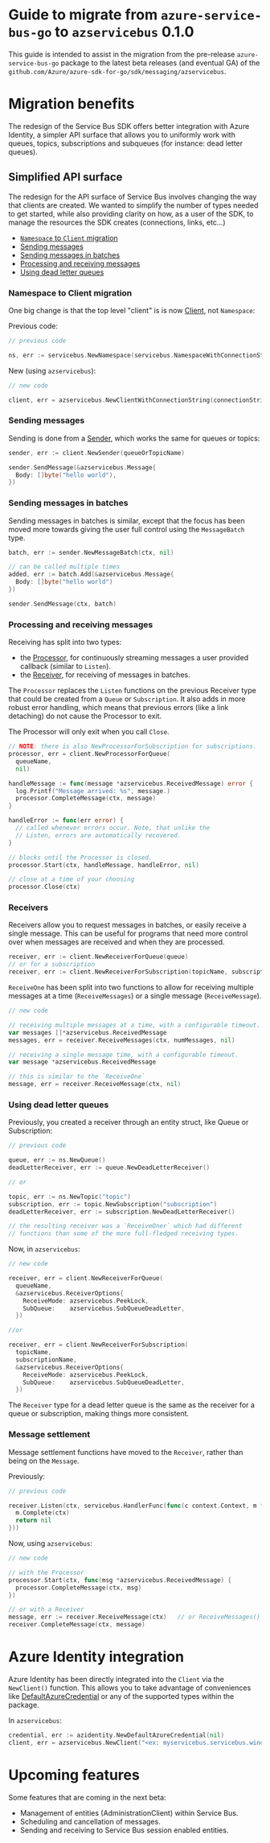 # Guide to migrate from `azure-service-bus-go` to `azservicebus` 0.1.0

This guide is intended to assist in the migration from the pre-release `azure-service-bus-go` package to the latest beta releases (and eventual GA) of the `github.com/Azure/azure-sdk-for-go/sdk/messaging/azservicebus`.

# Migration benefits

The redesign of the Service Bus SDK offers better integration with Azure Identity, a simpler API surface that allows you to uniformly work with queues, topics, subscriptions and subqueues (for instance: dead letter queues).

## Simplified API surface

The redesign for the API surface of Service Bus involves changing the way that clients are created. We wanted to simplify the number of types needed to get started, while also providing clarity on how, as a user of the SDK, to manage the resources the SDK creates (connections, links, etc...)

- [`Namespace` to `Client` migration](#namespace-to-client-migration)
- [Sending messages](#sending-messages)
- [Sending messages in batches](#sending-messages-in-batches)
- [Processing and receiving messages](#processing-and-receiving-messages)
- [Using dead letter queues](#using-dead-letter-queues)

### Namespace to Client migration

One big change is that the top level "client" is is now [Client](https://pkg.go.dev/github.com/Azure/azure-sdk-for-go/sdk/messaging/azservicebus#Client), not `Namespace`:

Previous code:

```go
// previous code

ns, err := servicebus.NewNamespace(servicebus.NamespaceWithConnectionString())
```

New (using `azservicebus`):

```go
// new code

client, err = azservicebus.NewClientWithConnectionString(connectionString, nil)
```

### Sending messages

Sending is done from a [Sender](https://pkg.go.dev/github.com/Azure/azure-sdk-for-go/sdk/messaging/azservicebus#Sender), which
works the same for queues or topics:

```go
sender, err := client.NewSender(queueOrTopicName)

sender.SendMessage(&azservicebus.Message{
  Body: []byte("hello world"),
})
```

### Sending messages in batches

Sending messages in batches is similar, except that the focus has been moved more
towards giving the user full control using the `MessageBatch` type.

```go
batch, err := sender.NewMessageBatch(ctx, nil)

// can be called multiple times
added, err := batch.Add(&azservicebus.Message{
  Body: []byte("hello world")
})

sender.SendMessage(ctx, batch)
```

### Processing and receiving messages

Receiving has split into two types:
- the [Processor](https://pkg.go.dev/github.com/Azure/azure-sdk-for-go/sdk/messaging/azservicebus#Processor), for continuously streaming messages a user provided callback (similar to `Listen`).
- the [Receiver](https://pkg.go.dev/github.com/Azure/azure-sdk-for-go/sdk/messaging/azservicebus#Receiver), for receiving of messages in batches.

The `Processor` replaces the `Listen` functions on the previous Receiver type that could be created from a `Queue` or `Subscription`. It also adds in more robust error handling, which means that previous errors (like a link detaching) do not cause the Processor to exit. 

The Processor will only exit when you call `Close`.

```go
// NOTE: there is also NewProcessorForSubscription for subscriptions.
processor, err = client.NewProcessorForQueue(
  queueName,
  nil)

handleMessage := func(message *azservicebus.ReceivedMessage) error {
  log.Printf("Message arrived: %s", message.)
  processor.CompleteMessage(ctx, message)
}

handleError := func(err error) {
  // called whenever errors occur. Note, that unlike the
  // Listen, errors are automatically recovered.
}

// blocks until the Processor is closed.
processor.Start(ctx, handleMessage, handleError, nil)

// close at a time of your choosing
processor.Close(ctx)
```

### Receivers

Receivers allow you to request messages in batches, or easily receive a single message. This can be useful
for programs that need more control over when messages are received and when they are processed.

```go
receiver, err := client.NewReceiverForQueue(queue)
// or for a subscription
receiver, err := client.NewReceiverForSubscription(topicName, subscriptionName)
```

`ReceiveOne` has been split into two functions to allow for receiving
multiple messages at a time (`ReceiveMessages`) or a single message (`ReceiveMessage`).

```go
// new code

// receiving multiple messages at a time, with a configurable timeout.
var messages []*azservicebus.ReceivedMessage
messages, err = receiver.ReceiveMessages(ctx, numMessages, nil)

// receiving a single message time, with a configurable timeout.
var message *azservicebus.ReceivedMessage

// this is similar to the `ReceiveOne`
message, err = receiver.ReceiveMessage(ctx, nil)
```

### Using dead letter queues

Previously, you created a receiver through an entity struct, like Queue or Subscription:

```go
// previous code

queue, err := ns.NewQueue()
deadLetterReceiver, err := queue.NewDeadLetterReceiver()

// or

topic, err := ns.NewTopic("topic")
subscription, err := topic.NewSubscription("subscription")
deadLetterReceiver, err := subscription.NewDeadLetterReceiver()

// the resulting receiver was a `ReceiveOner` which had different
// functions than some of the more full-fledged receiving types.
```

Now, in `azservicebus`:

```go
// new code

receiver, err = client.NewReceiverForQueue(
  queueName,
  &azservicebus.ReceiverOptions{
    ReceiveMode: azservicebus.PeekLock,
    SubQueue:    azservicebus.SubQueueDeadLetter,
  })

//or

receiver, err = client.NewReceiverForSubscription(
  topicName,
  subscriptionName,
  &azservicebus.ReceiverOptions{
    ReceiveMode: azservicebus.PeekLock,
    SubQueue:    azservicebus.SubQueueDeadLetter,
  })
```

The `Receiver` type for a dead letter queue is the same as the receiver for a 
queue or subscription, making things more consistent.

### Message settlement

Message settlement functions have moved to the `Receiver`, rather than being on the `Message`. 

Previously:

```go
// previous code

receiver.Listen(ctx, servicebus.HandlerFunc(func(c context.Context, m *servicebus.Message) error {
  m.Complete(ctx)
  return nil
}))
```

Now, using `azservicebus`:

```go
// new code

// with the Processor
processor.Start(ctx, func(msg *azservicebus.ReceivedMessage) {
  processor.CompleteMessage(ctx, msg)
})

// or with a Receiver
message, err := receiver.ReceiveMessage(ctx)   // or ReceiveMessages()
receiver.CompleteMessage(ctx, message)
```

# Azure Identity integration

Azure Identity has been directly integrated into the `Client` via the `NewClient()` function. This allows you to take advantage of conveniences like [DefaultAzureCredential](https://pkg.go.dev/github.com/Azure/azure-sdk-for-go/sdk/azidentity#section-readme) or any of the supported types within the package.

In `azservicebus`:

```go
credential, err := azidentity.NewDefaultAzureCredential(nil)
client, err = azservicebus.NewClient("<ex: myservicebus.servicebus.windows.net>", credential, nil)
```

# Upcoming features

Some features that are coming in the next beta:
- Management of entities (AdministrationClient) within Service Bus.
- Scheduling and cancellation of messages.
- Sending and receiving to Service Bus session enabled entities.

